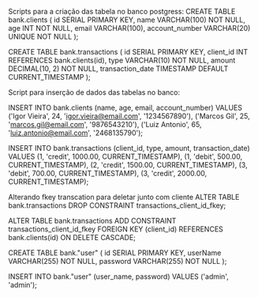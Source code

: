 Scripts para a criação das tabela no banco postgress:
CREATE TABLE bank.clients (
    id SERIAL PRIMARY KEY,
    name VARCHAR(100) NOT NULL,
    age INT NOT NULL,
    email VARCHAR(100),
    account_number VARCHAR(20) UNIQUE NOT NULL
);

CREATE TABLE bank.transactions (
    id SERIAL PRIMARY KEY,
    client_id INT REFERENCES bank.clients(id),
    type VARCHAR(10) NOT NULL,
    amount DECIMAL(10, 2) NOT NULL,
    transaction_date TIMESTAMP DEFAULT CURRENT_TIMESTAMP
);

Script para inserção de dados das tabelas no banco:

INSERT INTO bank.clients (name, age, email, account_number) VALUES
('Igor Vieira', 24, 'igor.vieira@email.com', '1234567890'),
('Marcos Gil', 25, 'marcos.gil@email.com', '9876543210'),
('Luiz Antonio', 65, 'luiz.antonio@email.com', '2468135790');

INSERT INTO bank.transactions (client_id, type, amount, transaction_date) VALUES
(1, 'credit', 1000.00, CURRENT_TIMESTAMP),
(1, 'debit', 500.00, CURRENT_TIMESTAMP),
(2, 'credit', 1500.00, CURRENT_TIMESTAMP),
(3, 'debit', 700.00, CURRENT_TIMESTAMP),
(3, 'credit', 2000.00, CURRENT_TIMESTAMP);

Alterando fkey transcation para deletar junto com cliente
ALTER TABLE bank.transactions
DROP CONSTRAINT transactions_client_id_fkey;

ALTER TABLE bank.transactions
ADD CONSTRAINT transactions_client_id_fkey
FOREIGN KEY (client_id)
REFERENCES bank.clients(id)
ON DELETE CASCADE;

CREATE TABLE bank."user" (
id SERIAL PRIMARY KEY,
userName VARCHAR(255) NOT NULL,
password VARCHAR(255) NOT NULL
);

INSERT INTO bank."user" (user_name, password) VALUES ('admin', 'admin');

